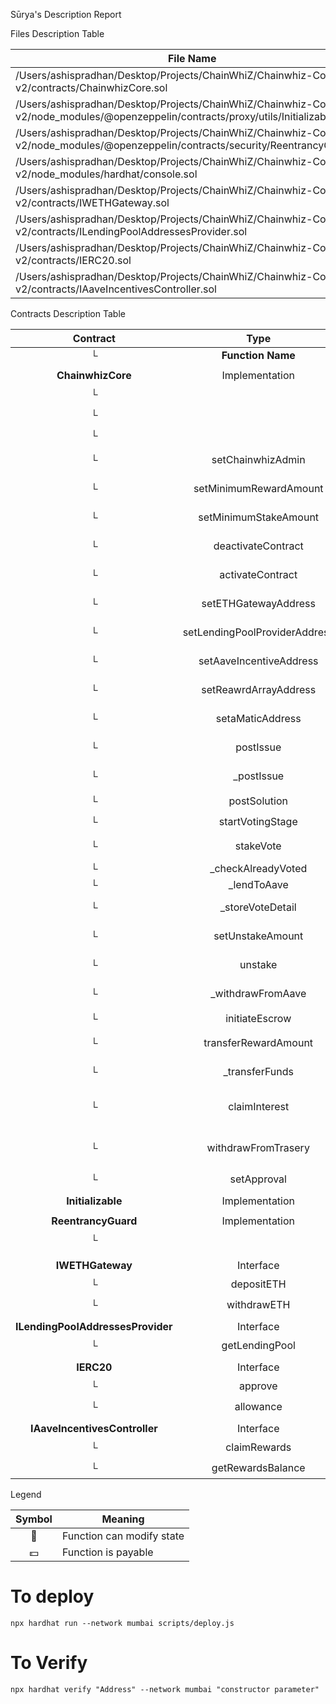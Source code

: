  Sūrya's Description Report

 Files Description Table


|  File Name  |  SHA-1 Hash  |
|-------------|--------------|
| /Users/ashispradhan/Desktop/Projects/ChainWhiZ/Chainwhiz-Contract-v2/contracts/ChainwhizCore.sol | b32c10ddaa1cda68ad9ef5b6d2f791a6c132da4f |
| /Users/ashispradhan/Desktop/Projects/ChainWhiZ/Chainwhiz-Contract-v2/node_modules/@openzeppelin/contracts/proxy/utils/Initializable.sol | 3b684c30ed2ad0aed9baceb3fdcc6523e0279e8d |
| /Users/ashispradhan/Desktop/Projects/ChainWhiZ/Chainwhiz-Contract-v2/node_modules/@openzeppelin/contracts/security/ReentrancyGuard.sol | 6372eddb504565dc1944c647c13c075cffcaa2f7 |
| /Users/ashispradhan/Desktop/Projects/ChainWhiZ/Chainwhiz-Contract-v2/node_modules/hardhat/console.sol | ba36558e776f482d532a19c9857446aeaec0f0ca |
| /Users/ashispradhan/Desktop/Projects/ChainWhiZ/Chainwhiz-Contract-v2/contracts/IWETHGateway.sol | e2b297dd5868a9f044882766ee15d51d08701307 |
| /Users/ashispradhan/Desktop/Projects/ChainWhiZ/Chainwhiz-Contract-v2/contracts/ILendingPoolAddressesProvider.sol | c8737b8fbf52bd682679e44d5e534297bff6d716 |
| /Users/ashispradhan/Desktop/Projects/ChainWhiZ/Chainwhiz-Contract-v2/contracts/IERC20.sol | 273beb3eccf3d4133c376d16bf492f9908cea537 |
| /Users/ashispradhan/Desktop/Projects/ChainWhiZ/Chainwhiz-Contract-v2/contracts/IAaveIncentivesController.sol | 2a52365922c289b9dd9dddc25bc1544b9fb13e88 |


 Contracts Description Table


|  Contract  |         Type        |       Bases      |                  |                 |
|:----------:|:-------------------:|:----------------:|:----------------:|:---------------:|
|     └      |  **Function Name**  |  **Visibility**  |  **Mutability**  |  **Modifiers**  |
||||||
| **ChainwhizCore** | Implementation | ReentrancyGuard |||
| └ | <Fallback> | External ❗️ | 🛑  |NO❗️ |
| └ | <Receive Ether> | External ❗️ |  💵 |NO❗️ |
| └ | <Constructor> | Public ❗️ | 🛑  | ReentrancyGuard |
| └ | setChainwhizAdmin | External ❗️ | 🛑  | onlyChainwhizAdmin onlyActiveContract |
| └ | setMinimumRewardAmount | External ❗️ | 🛑  | onlyChainwhizAdmin onlyActiveContract |
| └ | setMinimumStakeAmount | External ❗️ | 🛑  | onlyChainwhizAdmin onlyActiveContract |
| └ | deactivateContract | External ❗️ | 🛑  | onlyChainwhizAdmin onlyActiveContract |
| └ | activateContract | External ❗️ | 🛑  | onlyChainwhizAdmin onlyDeactiveContract |
| └ | setETHGatewayAddress | External ❗️ | 🛑  | onlyChainwhizAdmin onlyActiveContract |
| └ | setLendingPoolProviderAddress | External ❗️ | 🛑  | onlyChainwhizAdmin onlyActiveContract |
| └ | setAaveIncentiveAddress | External ❗️ | 🛑  | onlyChainwhizAdmin onlyActiveContract |
| └ | setReawrdArrayAddress | External ❗️ | 🛑  | onlyChainwhizAdmin onlyActiveContract |
| └ | setaMaticAddress | External ❗️ | 🛑  | onlyChainwhizAdmin onlyActiveContract |
| └ | postIssue | Public ❗️ |  💵 | onlyActiveContract nonReentrant |
| └ | _postIssue | Private 🔐 | 🛑  | onlyActiveContract nonReentrant |
| └ | postSolution | Public ❗️ | 🛑  | onlyActiveContract |
| └ | startVotingStage | Public ❗️ | 🛑  | onlyActiveContract |
| └ | stakeVote | External ❗️ | 🛑  | onlyActiveContract nonReentrant |
| └ | _checkAlreadyVoted | Private 🔐 |   | onlyActiveContract |
| └ | _lendToAave | Private 🔐 | 🛑  | nonReentrant |
| └ | _storeVoteDetail | Private 🔐 | 🛑  | onlyActiveContract nonReentrant |
| └ | setUnstakeAmount | External ❗️ | 🛑  | onlyActiveContract onlyChainwhizAdmin |
| └ | unstake | External ❗️ | 🛑  | onlyActiveContract nonReentrant |
| └ | _withdrawFromAave | Private 🔐 | 🛑  | onlyActiveContract nonReentrant |
| └ | initiateEscrow | External ❗️ | 🛑  | onlyActiveContract |
| └ | transferRewardAmount | External ❗️ | 🛑  | onlyActiveContract nonReentrant |
| └ | _transferFunds | Private 🔐 | 🛑  | onlyActiveContract nonReentrant |
| └ | claimInterest | External ❗️ | 🛑  | onlyActiveContract onlyChainwhizAdmin nonReentrant |
| └ | withdrawFromTrasery | External ❗️ | 🛑  | onlyActiveContract onlyChainwhizAdmin nonReentrant |
| └ | setApproval | Public ❗️ | 🛑  |NO❗️ |
||||||
| **Initializable** | Implementation |  |||
||||||
| **ReentrancyGuard** | Implementation |  |||
| └ | <Constructor> | Public ❗️ | 🛑  |NO❗️ |
||||||
||||||
| **IWETHGateway** | Interface |  |||
| └ | depositETH | External ❗️ |  💵 |NO❗️ |
| └ | withdrawETH | External ❗️ | 🛑  |NO❗️ |
||||||
| **ILendingPoolAddressesProvider** | Interface |  |||
| └ | getLendingPool | External ❗️ |   |NO❗️ |
||||||
| **IERC20** | Interface |  |||
| └ | approve | External ❗️ | 🛑  |NO❗️ |
| └ | allowance | External ❗️ |   |NO❗️ |
||||||
| **IAaveIncentivesController** | Interface |  |||
| └ | claimRewards | External ❗️ | 🛑  |NO❗️ |
| └ | getRewardsBalance | External ❗️ |   |NO❗️ |


 Legend

|  Symbol  |  Meaning  |
|:--------:|-----------|
|    🛑    | Function can modify state |
|    💵    | Function is payable |

# To deploy
 `npx hardhat run --network mumbai scripts/deploy.js`

 # To Verify
 `npx hardhat verify "Address" --network mumbai "constructor parameter"`